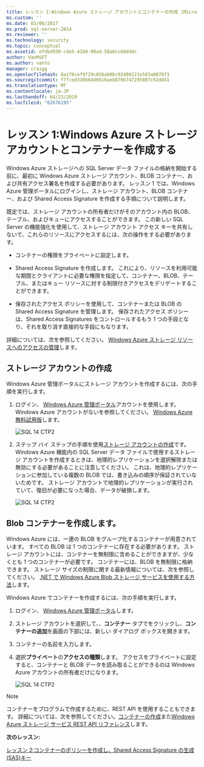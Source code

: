 ```yaml
---
title: レッスン 1:Windows Azure ストレージ アカウントとコンテナーの作成 |Microsoft Docs
ms.custom: ''
ms.date: 03/06/2017
ms.prod: sql-server-2014
ms.reviewer: ''
ms.technology: security
ms.topic: conceptual
ms.assetid: efdbd930-cde5-41b0-90ad-58a6cc68dddc
author: VanMSFT
ms.author: vanto
manager: craigg
ms.openlocfilehash: 8a1f8cef9f29c856ab0bc02480221e583a0078f3
ms.sourcegitcommit: f7fced330b64d6616aeb8766747295807c92dd41
ms.translationtype: MT
ms.contentlocale: ja-JP
ms.lasthandoff: 04/23/2019
ms.locfileid: "62676195"
---
```

# <a name="lesson-1-create-windows-azure-storage-account-and-container"></a>レッスン 1:Windows Azure ストレージ アカウントとコンテナーを作成する
  Windows Azure ストレージへの SQL Server データ ファイルの格納を開始する前に、最初に Windows Azure ストレージ アカウント、BLOB コンテナー、および共有アクセス署名を作成する必要があります。 レッスン 1 では、Windows Azure 管理ポータルにログインし、ストレージ アカウント、BLOB コンテナー、および Shared Access Signature を作成する手順について説明します。  
  
 既定では、ストレージ アカウントの所有者だけがそのアカウント内の BLOB、テーブル、およびキューにアクセスすることができます。 この新しい SQL Server の機能強化を使用して、ストレージ アカウント アクセス キーを共有しないで、これらのリソースにアクセスするには、次の操作をする必要があります。  
  
-   コンテナーの権限をプライベートに設定します。  
  
-   Shared Access Signature を作成します。 これにより、リソースを利用可能な期間とクライアントに必要な権限を指定して、コンテナー、BLOB、テーブル、またはキュー リソースに対する制限付きアクセスをデリゲートすることができます。  
  
-   保存されたアクセス ポリシーを使用して、コンテナーまたは BLOB の Shared Access Signature を管理します。 保存されたアクセス ポリシーは、Shared Access Signatures をコントロールするもう 1 つの手段となり、それを取り消す直接的な手段にもなります。  
  
 詳細については、次を参照してください。 [Windows Azure ストレージ リソースへのアクセスの管理](https://msdn.microsoft.com/library/windowsazure/ee393343.aspx)します。  
  
## <a name="create-storage-account"></a>ストレージ アカウントの作成  
 Windows Azure 管理ポータルにストレージ アカウントを作成するには、次の手順を実行します。  
  
1.  ログイン、 [Windows Azure 管理ポータル](https://manage.windowsazure.com)アカウントを使用します。 Windows Azure アカウントがないを参照してください。 [Windows Azure 無料試用版](http://www.windowsazure.com/pricing/free-trial/)します。  
  
     ![SQL 14 CTP2](../../2014/tutorials/media/ss-was-tutlesson-1-1.gif "SQL 14 CTP2")  
  
2.  ステップ バイ ステップの手順を使用[ストレージ アカウントの作成](http://azure.microsoft.com/documentation/articles/storage-create-storage-account/)です。 Windows Azure 機能内の SQL Server データ ファイルで使用するストレージ アカウントを作成するときは、地理的レプリケーションを選択解除または無効にする必要があることに注意してください。 これは、地理的レプリケーションに参加している複数の BLOB では、書き込みの順序が保証されていないためです。 ストレージ アカウントで地理的レプリケーションが実行されていて、復旧が必要になった場合、データが破損します。  
  
     ![SQL 14 CTP2](../../2014/tutorials/media/ss-was-tutlesson-1-2.gif "SQL 14 CTP2")  
  
## <a name="create-a-blob-container"></a>Blob コンテナーを作成します。  
 Windows Azure には、一連の BLOB をグループ化するコンテナーが用意されています。 すべての BLOB は 1 つのコンテナーに存在する必要があります。 ストレージ アカウントには、コンテナーを無制限に含めることができますが、少なくとも 1 つのコンテナーが必要です。 コンテナーには、BLOB を無制限に格納できます。 ストレージ サイズの制限に関する最新情報については、次を参照してください。 [.NET で Windows Azure Blob ストレージ サービスを使用する方法](http://www.windowsazure.com/develop/net/how-to-guides/blob-storage/)します。  
  
 Windows Azure でコンテナーを作成するには、次の手順を実行します。  
  
1.  ログイン、 [Windows Azure 管理ポータル](https://manage.windowsazure.com)します。  
  
2.  ストレージ アカウントを選択して、、**コンテナー**  タブでをクリックし、**コンテナーの追加**を画面の下部には、新しい ダイアログ ボックスを開きます。  
  
3.  コンテナーの名前を入力します。  
  
4.  選択**プライベート**の**アクセスの種類**します。 アクセスをプライベートに設定すると、コンテナーと BLOB データを読み取ることができるのは Windows Azure アカウントの所有者だけになります。  
  
     ![SQL 14 CTP2](../../2014/tutorials/media/ss-was-tutlesson-1-4.gif "SQL 14 CTP2")  
  
> [!NOTE]  
>  コンテナーをプログラムで作成するために、REST API を使用することもできます。 詳細については、次を参照してください。[コンテナーの作成](https://msdn.microsoft.com/library/windowsazure/dd179468.aspx)また[Windows Azure ストレージ サービス REST API リファレンス](https://msdn.microsoft.com/library/windowsazure/dd179355.aspx)します。  
  
 **次のレッスン:**  
  
 [レッスン 2:コンテナーのポリシーを作成し、Shared Access Signature の生成&#40;SAS&#41;キー](../relational-databases/lesson-1-create-stored-access-policy-and-shared-access-signature.md)  
  
  
